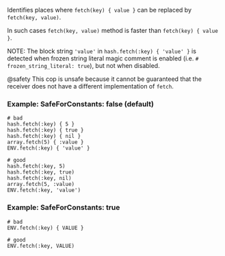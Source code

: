 Identifies places where `fetch(key) { value }` can be replaced by `fetch(key, value)`.

In such cases `fetch(key, value)` method is faster than `fetch(key) { value }`.

NOTE: The block string `'value'` in `hash.fetch(:key) { 'value' }` is detected
when frozen string literal magic comment is enabled (i.e. `# frozen_string_literal: true`),
but not when disabled.

@safety
    This cop is unsafe because it cannot be guaranteed that the receiver
    does not have a different implementation of `fetch`.

### Example: SafeForConstants: false (default)
    # bad
    hash.fetch(:key) { 5 }
    hash.fetch(:key) { true }
    hash.fetch(:key) { nil }
    array.fetch(5) { :value }
    ENV.fetch(:key) { 'value' }

    # good
    hash.fetch(:key, 5)
    hash.fetch(:key, true)
    hash.fetch(:key, nil)
    array.fetch(5, :value)
    ENV.fetch(:key, 'value')

### Example: SafeForConstants: true
    # bad
    ENV.fetch(:key) { VALUE }

    # good
    ENV.fetch(:key, VALUE)

